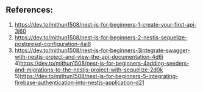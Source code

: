## References: 
1) https://dev.to/mithun1508/nest-js-for-beginners-1-create-your-first-api-3j60 
2) https://dev.to/mithun1508/nest-js-for-beginners-2-nestjs-sequelize-postgresql-configuration-4ai8
3) https://dev.to/mithun1508/nest-js-for-beginners-3integrate-swagger-with-nestjs-project-and-view-the-api-documentation-4d6i
4)https://dev.to/mithun1508/nest-js-for-beginners-4adding-seeders-and-migrations-to-the-nestjs-project-with-sequelize-2d0k
5)https://dev.to/mithun1508/nest-js-for-beginners-5-integrating-firebase-authentication-into-nestjs-application-d21
